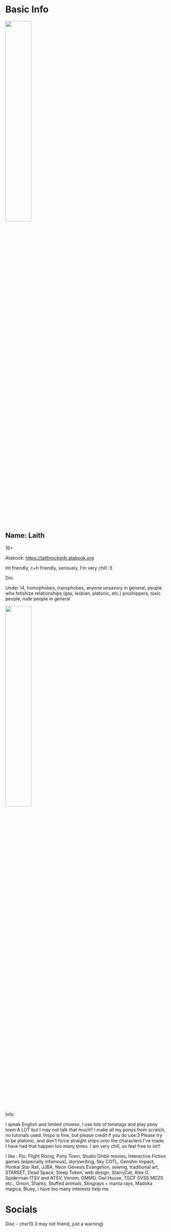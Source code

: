 # Basic Info
<img src="https://i.pinimg.com/736x/d1/1b/f4/d11bf47dfa46418f10c22cdb9ddf68a3.jpg" width=40% height=40%>

## Name: Laith
 16+

Atabook: https://laithrockst4r.atabook.org

Int friendly, c+h friendly, seriously, I'm very chill :3

Dni: 

Under 14, homophobes, transphobes, anyone unsavory in general, people who fetishize relationships (gay, lesbian, platonic, etc.) proshippers, toxic people, rude people in general

<img src="https://i.pinimg.com/736x/b9/3c/cc/b93cccdfa5af148b86a1f43aefe3b5ee.jpg" width=40% height=40%>

Info:

I speak English and limited chinese, I use lots of tonetags and play pony town A LOT but I may not talk that much!! I make all my ponys from scratch, no tutorials used. Inspo is fine, but please credit if you do use:3 Please try to be platonic, and don't force straight ships onto the characters I've made, I have had that happen too many times. I am very chill, so feel free to int!!

I like : Pjo, Flight Rising, Pony Town, Studio Ghibli movies, Interactive Fiction games (especially infamous), storywriting, Sky COTL, Genshin Impact, Honkai Star Rail, JJBA, Neon Genesis Evangelion, sewing, traditional art, STARSET, Dead Space, Sleep Token, web design, StarryCat, Alex G, Spiderman ITSV and ATSV, Venom, DMMD, Owl House, TGCF SVSS MDZS etc., Omori, Sharks, Stuffed animals, Stingrays + manta rays, Madoka magica, Bluey, i have too many interests help me

# Socials

Disc - chxr13 (I may not friend, just a warning)
